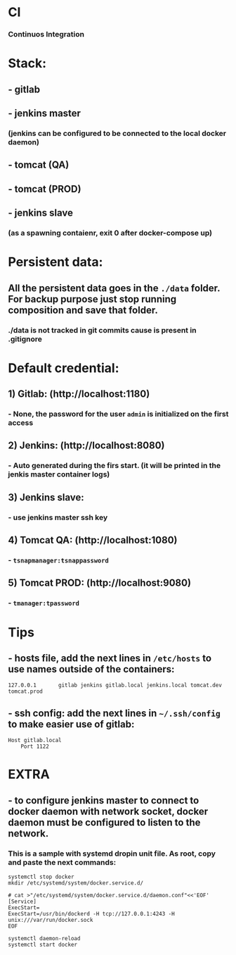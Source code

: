 # CI
### Continuos Integration

# Stack:
## - gitlab
## - jenkins master
### (jenkins can be configured to be connected to the local docker daemon)
## - tomcat (QA)
## - tomcat (PROD)
## - jenkins slave
### (as a spawning contaienr, exit 0 after  docker-compose up)


# Persistent data:
## All the persistent data goes in the ```./data``` folder. For backup purpose just stop running composition and save that folder.
### ./data is not tracked in git commits cause is present in .gitignore


# Default credential:
## 1) Gitlab: (http://localhost:1180)
### - None, the password for the user ```admin``` is initialized on the first access
## 2) Jenkins: (http://localhost:8080)
### - Auto generated during the firs start. (it will be printed in the jenkis master container logs)
## 3) Jenkins slave:
### - use jenkins master ssh key
## 4) Tomcat QA: (http://localhost:1080)
### - ```tsnapmanager:tsnappassword```
## 5) Tomcat PROD: (http://localhost:9080)
### - ```tmanager:tpassword```


# Tips
## - hosts file, add the next lines in ```/etc/hosts``` to use names outside of the containers:
```
127.0.0.1       gitlab jenkins gitlab.local jenkins.local tomcat.dev tomcat.prod
```
## - ssh config: add the next lines in ```~/.ssh/config``` to make easier use of gitlab:
```
Host gitlab.local
    Port 1122
```

# EXTRA
## - to configure jenkins master to connect to docker daemon with network socket, docker daemon must be configured to listen to the network.
### This is a sample with systemd dropin unit file. As root, copy and paste the next commands:
```
systemctl stop docker
mkdir /etc/systemd/system/docker.service.d/
```
```
# cat >"/etc/systemd/system/docker.service.d/daemon.conf"<<'EOF'
[Service]
ExecStart=
ExecStart=/usr/bin/dockerd -H tcp://127.0.0.1:4243 -H unix:///var/run/docker.sock
EOF
```
```
systemctl daemon-reload
systemctl start docker
```
